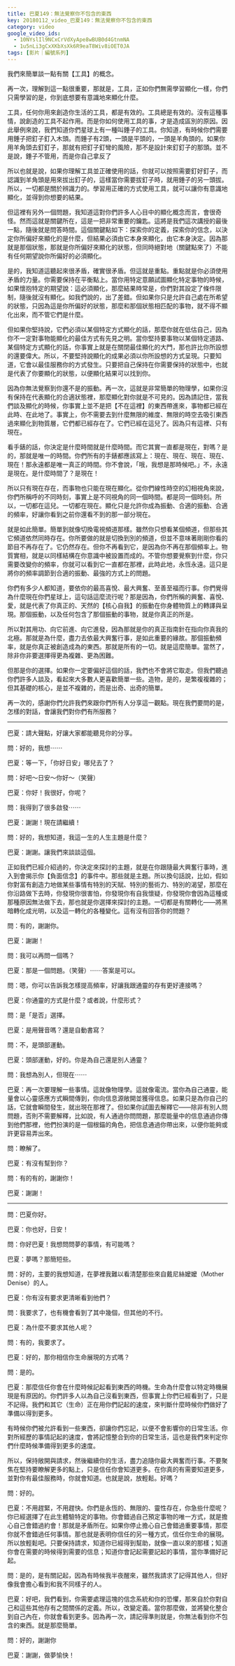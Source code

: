 ```yaml
---
title: 巴夏149：無法覺察你不包含的東西
key: 20180112_video_巴夏149：無法覺察你不包含的東西
category: video
google_video_ids:
  - 10NYslIl9NCxCrVdXyApe8wBUB0d4GtnmNA
  - 1u5nLi3gCxXKbXsXk6R9eaT8Wiv8iOET0JA
tags: [影片｜編號系列]
---
```


我們來簡單談一點有關【工具】的概念。

再一次，理解到這一點很重要，那就是，工具，正如你們無需學習顯化一樣，你們只需學習的是，你到底想要有意識地來顯化什麼。

工具，任何你用來創造你生活的工具，都是有效的。工具總是有效的。沒有這種事情，說創造的工具不起作用。而是你如何使用工具的事，才是造成區別的原因。因此舉例來說，我們知道你們星球上有一種叫錘子的工具。你知道，有時候你們需要用錘子把釘子釘入木頭。而錘子有2頭，一頭是平頭的，一頭是羊角頭的。如果你用羊角頭去釘釘子，那就有把釘子釘彎的風險，那不是設計來釘釘子的那頭。並不是說，錘子不管用，而是你自己拿反了

所以也就是說，如果你理解工具並正確使用的話，你就可以按照需要釘好釘子，而認識到羊角頭是用來拔出釘子的，這樣當你需要拔釘子時，就用錘子的另一頭拔。所以，一切都是關於辨識力的。學習用正確的方式使用工具，就可以讓你有意識地顯化，並得到你想要的結果。

但這裡有另外一個問題，我知道這對你們許多人心目中的顯化概念而言，會很奇怪。然而這就是關鍵所在，這是一把非常重要的鑰匙。這將是我們這次講授的最後一點，隨後就是問答時間。這個關鍵點如下：探索你的定義，探索你的信念，以決定你所偏好來顯化的是什麼，但結果必須由它本身來顯化，由它本身決定。因為那就是那個狀態，那就是你所偏好來顯化的狀態，但同時絕對地（關鍵點來了）不能有任何期望說你所偏好的必須顯化。

是的，我知道這聽起來很矛盾，確實很矛盾。但這就是重點。重點就是你必須使用矛盾的力量。你需要保持在平衡點上。當你用特定意願試圖顯化特定事物的時候，如果懷抱特定的期望說：這必須顯化，那麼結果時常是，你們對其設定了條件限制，隨後就沒有顯化。如我們說的，出了差錯。但如果你只是允許自己處在所希望的狀態，只因為這是你所偏好的狀態，那麼和那個狀態相匹配的事物，就不得不顯化出來，而不管它們是什麼。

但如果你堅持說，它們必須以某個特定方式顯化的話，那麼你就在低估自己，因為你不一定對事物能顯化的最佳方式有先見之明。當你堅持要事物以某個特定道路、某個特定方式顯化的話，你事實上就是在關閉最佳顯化的大門，那也許比你所設想的還要偉大。所以，不要堅持說顯化的成果必須以你所設想的方式呈現。只要知道，它會以最佳服務你的方式發生。只要把自己保持在你需要保持的狀態中，也就是代表了你要顯化的狀態，以便顯化結果可以找到你。

因為你無法覺察到你還不是的振動。再一次，這就是非常簡單的物理學，如果你沒有保持在代表顯化的合適狀態裡，那麼顯化對你就是不可見的。因為請記住，當我們談及顯化的時候，你事實上並不是把【不在這裡】的東西帶進來，事物都已經在此時、在此地了。事實上，你不需要去到什麼無限的維度、無限的時空去吸引東西過來顯化到物質層，它們都已經存在了。它們已經在這兒了。因為只有這裡、只有現在。

看手錶的話，你決定是什麼時間就是什麼時間。而它其實一直都是現在，對嗎？是的，那就是唯一的時間。你們所有的手錶都應該寫上：現在、現在、現在、現在、現在！那永遠都是唯一真正的時間。你不會說，「哦，我想是那時候吧。」不，永遠是現在。是什麼時間了？是現在！

所以只有現在存在，而事物也只能在現在顯化。從你們線性時空的幻相視角來說，你們所稱呼的不同時刻，事實上是不同視角的同一個時間。都是同一個時刻。所以，一切都在這兒。一切都在現在。顯化只是允許你成為振動、合適的振動、合適的頻率，好讓你看到之前你還看不到的那一部分現在。

就是如此簡單。簡單到就像切換電視頻道那樣。雖然你只想看某個頻道，但那些其它頻道依然同時存在。你所要做的就是切換到別的頻道，但並不意味著剛剛你看的節目不再存在了。它仍然存在。但你不再看到它，是因為你不再在那個頻率上。物質實相，就是以同樣結構在你意識中被設置而成的。不管你想要覺察到什麼，你只需要改變你的頻率，你就可以看到它一直都在那裡，此時此地，永恆永遠。這只是將你的頻率調節到合適的振動、最強的方式上的問題。

你們有多少人都知道，要依你的最高喜悅、最大興奮、至善至福而行事。你們覺得為什麼現在你們星球上，這句話這麼流行呢？那是因為，你們所稱的興奮、喜悅、愛，就是代表了你真正的、天然的【核心自我】的振動在你身體物質上的轉譯與呈現。那個振動，以及任何包含了那個振動的事物，就是你真正的所是。

所以對其用功、向它前進、向它進發，因為那就是你的真正指南針在指向你真我的北極。那就是為什麼，盡力去依最大興奮行事，是如此重要的緣故。那個振動頻率，就是你真正被創造成為的東西。那就是所有的一切。就是這麼簡單。當然了，除非你非要選擇得更為複雜、更為困難。

但那是你的選擇。如果你一定要偏好這個的話，我們也不會將它取走。但我們聽過你們許多人談及，看起來大多數人更喜歡簡單一些。造物，是的，是繁複複雜的；但其基礎的核心，是並不複雜的，而是出奇、出奇的簡單。

再一次的，感謝你們允許我們來跟你們所有人分享這一觀點。現在我們要問的是，怎樣的對話，會讓我們對你們有所服務？

---

巴夏：請大聲點，好讓大家都能聽見你的分享。

問：好的，我想⋯⋯

巴夏：等一下，「你好日安」哪兒去了？

問：好吧～日安～你好～（笑聲）

巴夏：你好！我很好，你呢？

問：我得到了很多啟發⋯⋯

巴夏：謝謝！現在請繼續！

問：好的，我想知道，我這一生的人生主題是什麼？

巴夏：謝謝。讓我們來談談這個。

正如我們已經介紹過的，你決定來探討的主題，就是在你跟隨最大興奮行事時，進入到會揭示你【負面信念】的事件中。那些就是主題。所以換句話說，比如，假如你對富有創造力地做某些事情有特別的天賦、特別的藝術力、特別的渴望，那麼在你沿路做下去時，你發現你很害怕，你發現你有自我懷疑，你發現你會因為這種或那種原因無法做下去，那也就是你選擇來探討的主題。一切都是有關轉化——將黑暗轉化成光明，以及這一轉化的各種變化。這有沒有回答你的問題？

問：有的，謝謝你。

巴夏：謝謝！

問：我可以再問一個嗎？

巴夏：那是一個問題。（笑聲）⋯⋯答案是可以。

問：嗯，你可以告訴我怎樣提高頻率，好讓我跟通靈的存有更好連接嗎？

巴夏：你通靈的方式是什麼？或者說，什麼形式？

問：是「是否」選擇。

巴夏：是用聲音嗎？還是自動書寫？

問：不，是頭部運動。

巴夏：頭部運動，好的。你是為自己還是別人通靈？

問：我想為別人，但現在⋯⋯

巴夏：再一次要理解一些事情。這就像物理學。這就像電流。當你為自己通靈，能量會以心靈感應方式瞬間傳到，你向信息源敞開並獲得信息。如果只是為你自己的話，它就會瞬間發生，就出現在那裡了。但如果你試圖去解釋它——除非有別人問問題，否則不需要解釋，比如說，有人通過你問問題，那麼能量中的信息通過你傳到他們那裡，他們扮演的是一個根錨的角色，把信息通過你帶出來，以便你能夠或許更容易弄出來。

問：瞭解了。

巴夏：有沒有幫到你？

問：有的有的，謝謝你！

巴夏：謝謝！

---

問：巴夏你好。

巴夏：你也好，日安！

問：你好巴夏！我想問問夢的事情，有可能嗎？

巴夏：夢嗎？那簡短些。

問：好的，主要的我想知道，在夢裡我難以看清楚那些來自戴尼絲嬤嬤（Mother Denise）的人。

巴夏：你有沒有要求更清晰看到他們？

問：我要求了，也有機會看到了其中幾個，但其他的不行。

巴夏：為什麼不要求其他人呢？

問：有的，我要求了。

巴夏：好的，那你相信你生命展現的方式嗎？

問：是的。

巴夏：那麼信任你會在什麼時候記起看到東西的時機。生命為什麼會以特定時機展現是有原因的。你們許多人以為自己沒看到東西，但事實上你們已經看到了，只是不記得。我們和其它（生命）正在用你們記起的速度，來判斷什麼時候你們做好了準備以得到更多。

有時候你們被允許看到一些東西，卻讓你們忘記，以便不會影響你的日常生活。你對所經歷的事情記起的速度，會將記憶整合到你的日常生活，這也是我們來判定你們什麼時候準備得到更多的速度。

所以，保持敞開與請求，然後繼續你的生活，盡力追隨你最大興奮而行事。不要聚焦在堅持要瞭解更多的點上，只是信任你會知道更多。在你真的有需要知道更多，並對你有最佳服務時，你就會知道。也就是說，放輕鬆。好嗎？

問：好的。

巴夏：不用趕緊，不用趕快。你們是永恆的、無限的、靈性存在，你急些什麼呢？你已經選擇了在此生體驗特定的事物。你會錯過自己預定事物的唯一方式，就是擔心自己會錯過約會！那就是矛盾所在。如果你停止擔心自己會錯過重要事情，那麼你就不會錯過任何事情。那也就是表明你信任的另一種方式，信任你生命的展現。所以放輕鬆吧。只要保持請求，知道你已經得到幫助，就像一直以來的那樣；知道你會在需要的時候得到需要的信息；知道你會記起需要記起的事情，當你準備好記起。

問：是的，是有關記起，因為有時候我半夜醒來，雖然我請求了記得其他人，但好像我會擔心看到和我不同樣子的人。

巴夏：好吧，我們看到，你需要處理這塊的信念系統和你的恐懼，那來自於你對自己和這些其他存有之間關係的定義。所以，改變定義。當你那麼做，並將變化整合到自己內在，你就會看到更多。因為再一次，請記得準則就是，你無法看到你不包含的東西。就是那麼簡單。

問：好的，謝謝你

巴夏：謝謝，做夢愉快！

